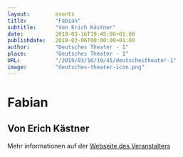 ```yaml
---
layout:        events
title:         "Fabian"
subtitle:      "Von Erich Kästner"
date:          2019-03-16T19:45:00+01:00
publishdate:   2019-03-06T00:00:00+01:00
author:        "Deutsches Theater - 1"
place:         "Deutsches Theater - 1"
URL:           "/2019/03/16/19/45/deutschestheater-1"
image:         "deutsches-theater-icon.png"
---
```


Fabian
===========

Von Erich Kästner
-----------



Mehr informationen auf der [Webseite des Veranstalters](https://www.dt-goettingen.de/stueck/fabian/)
